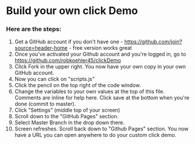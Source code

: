 # Build your own click Demo
### Here are the steps:
1. Get a GitHub account if you don't have one - <https://github.com/join?source=header-home> - free version works great
2. Once you've activated your Github account and you're logged in, go to <https://github.com/robkoehler45/clickDemo>
3. Click Fork in the upper right.  You now have your own copy in your own GitHub account.
4. Now you can click on "scripts.js"
5. Click the pencil on the top right of the code window.
6. Change the variables to your own values at the top of this file.  Comments are inline for help here.  Click save at the bottom when you're done (commit to master).
7. Click "Settings" (middle top of your screen)
8. Scroll down to the "GitHub Pages" section.
9. Select Master Branch in the drop down there.
10. Screen refreshes.  Scroll back down to "Github Pages" section.  You now have a URL you can open anywhere to do your custom click demo.
